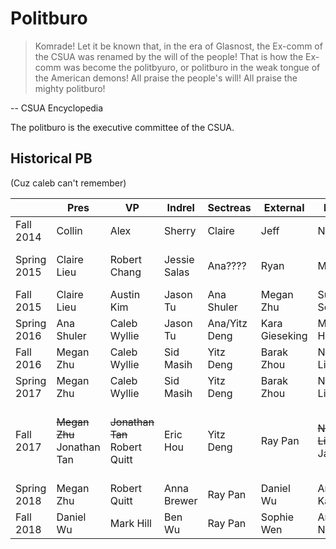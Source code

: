 # Politburo

> Komrade! Let it be known that, in the era of Glasnost, the Ex-comm of the CSUA was renamed by the will of the people! That is how the Ex-comm was become the politbyuro, or politburo in the weak tongue of the American demons! All praise the people's will! All praise the mighty politburo!

-- CSUA Encyclopedia

The politburo is the executive committee of the CSUA.

## Historical PB

(Cuz caleb can't remember)

|     | Pres | VP  | Indrel | Sectreas | External | Internal | Outreach |
| --- | ---  | --- | ---    | ---      | ---      | ---      | ---      |
| Fall 2014 | Collin | Alex | Sherry | Claire | Jeff | Neil | Kara |
| Spring 2015 | Claire Lieu | Robert Chang | Jessie Salas | Ana???? | Ryan | Megan | Michelle (Not Hsueh)|
|Fall 2015|Claire Lieu|Austin Kim|Jason Tu|Ana Shuler|Megan Zhu|Susanna Souv|Eranda Bregasi|
|Spring 2016|Ana Shuler|Caleb Wyllie|Jason Tu|Ana/Yitz Deng|Kara Gieseking|Michelle Hsueh|Sid Masih|
|Fall 2016|Megan Zhu|Caleb Wyllie|Sid Masih|Yitz Deng|Barak Zhou|Neil Lingarkar|Julie Chen|
|Spring 2017|Megan Zhu|Caleb Wyllie|Sid Masih|Yitz Deng|Barak Zhou|Neil Lingarkar|Michelle Hsueh|
|Fall 2017|~~Megan Zhu~~ Jonathan Tan|~~Jonathan Tan~~ Robert Quitt|Eric Hou|Yitz Deng|Ray Pan|~~Neil Lingarkar~~  Jason Ji|~~Emily Gosti~~ ~~Robert Quitt~~ Jessica Kuo|
|Spring 2018|Megan Zhu|Robert Quitt|Anna Brewer|Ray Pan|Daniel Wu|Arthur Kazantsev|Jessica Kuo|
|Fall 2018|Daniel Wu|Mark Hill|Ben Wu|Ray Pan|Sophie Wen|Ani Nrusimha|Jessica Kuo|
